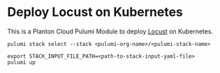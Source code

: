 # Deploy Locust on Kubernetes

This is a Planton Cloud Pulumi Module to deploy [Locust](https://locust.io/) on Kubernetes.

```shell
pulumi stack select --stack <pulumi-org-name>/<pulumi-stack-name>
```

```shell
export STACK_INPUT_FILE_PATH=<path-to-stack-input-yaml-file>
pulumi up
```
